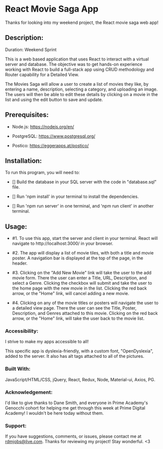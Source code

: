 # React Movie Saga App

Thanks for looking into my weekend project, the React movie saga web app! 



## Description:

Duration: Weekend Sprint

This is a web based application that uses React to interact with a virtual server and database.  The objective was to get hands-on experience working with React to build a full-stack app using CRUD methodology and Router capability for a Detailed View.  

The Movies Saga will allow a user to create a list of movies they like, by entering a name, description, selecting a category, and uploading an image. The users will then be able to edit these details by clicking on a movie in the list and using the edit button to save and update.



## Prerequisites:

- Node.js: https://nodejs.org/en/

- PostgreSQL: https://www.postgresql.org/

- Postico: https://eggerapps.at/postico/ 



## Installation:

To run this program, you will need to:

- [] Build the database in your SQL server with the code in "database.sql" file. 

- [] Run 'npm install' in your terminal to install the dependencies.

- [] Run 'npm run server' in one terminal, and 'npm run client' in another terminal.



## Usage:

- #1. To use this app, start the server and client in your terminal.  React will navigate to http://localhost:3000/ in your browser.  

- #2. The app will display a list of movie tiles, with both a title and movie poster.  A navigation bar is displayed at the top of the page, in the header. 

- #3. Clicking on the "Add New Movie" link will take the user to the add movie form.  There the user can enter a Title, URL, Description, and select a Genre.  Clicking the checkbox will submit and take the user to the home page with the new movie in the list.  Clicking the red back arrow, or the "Home" link, will cancel adding a new movie. 

- #4. Clicking on any of the movie titles or posters will navigate the user to a detailed view page.  There the user can see the Title, Poster, Description, and Genres attached to this movie.  Clicking on the red back arrow, or the "Home" link, will take the user back to the movie list.  



### Accessibility: 

I strive to make my apps accessible to all!  

This specific app is dyslexia-friendly, with a custom font, "OpenDyslexia", added to the server.  It also has alt tags attached to all of the pictures.  


### Built With:

JavaScript/HTML/CSS, jQuery, React, Redux, Node, Material-ui, Axios, PG. 



### Acknowledgement:

I'd like to give thanks to Dane Smith, and everyone in Prime Academy's Genocchi cohort for helping me get through this week at Prime Digital Academy!  I wouldn't be here today without them.  
 


### Support:

If you have suggestions, comments, or issues, please contact me at rdmjobs@live.com.  Thanks for reviewing my project!  Stay wonderful. <3
